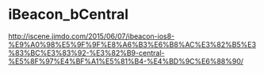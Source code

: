 # iBeacon_bCentral

http://iscene.jimdo.com/2015/06/07/ibeacon-ios8-%E9%A0%98%E5%9F%9F%E8%A6%B3%E6%B8%AC%E3%82%B5%E3%83%BC%E3%83%92-%E3%82%B9-central-%E5%8F%97%E4%BF%A1%E5%81%B4-%E4%BD%9C%E6%88%90/

